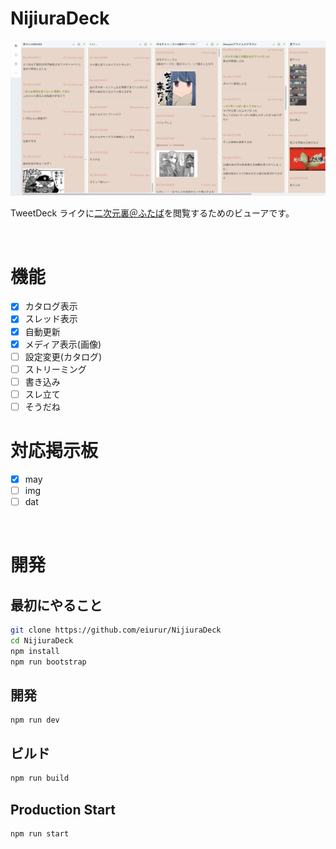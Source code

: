 # NijiuraDeck

![demo](https://github.com/eiurur/NijiuraDeck/blob/master/media/demo.jpg)

TweetDeck ライクに<a href="http://may.2chan.net/b/futaba.htm" target="_blank">二次元裏＠ふたば</a>を閲覧するためのビューアです。

<br>

# 機能

- [x] カタログ表示
- [x] スレッド表示
- [x] 自動更新
- [x] メディア表示(画像)
- [ ] 設定変更(カタログ)
- [ ] ストリーミング
- [ ] 書き込み
- [ ] スレ立て
- [ ] そうだね

# 対応掲示板

- [x] may
- [ ] img
- [ ] dat

<br>

# 開発

## 最初にやること

```bash
git clone https://github.com/eiurur/NijiuraDeck
cd NijiuraDeck
npm install
npm run bootstrap
```

## 開発

```
npm run dev
```

## ビルド

```bash
npm run build

```

## Production Start

```bash
npm run start
```
